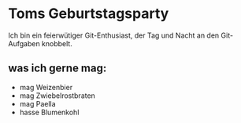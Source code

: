 # Toms Geburtstagsparty
Ich bin ein feierwütiger Git-Enthusiast, der Tag und Nacht an den Git-Aufgaben knobbelt.
## was ich gerne mag:
* mag Weizenbier
* mag Zwiebelrostbraten
* mag Paella
* hasse Blumenkohl